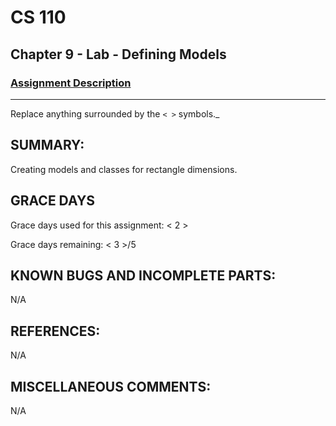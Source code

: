 # CS 110
## Chapter 9 - Lab - Defining Models

### [Assignment Description](https://docs.google.com/document/d/15DfkIaMl1zTHGfpNH6NFQGl9UYp_GamYK79O8CZCddc/edit?usp=sharing)

***
Replace anything surrounded by the `< >` symbols._

## SUMMARY:
Creating models and classes for rectangle dimensions.

## GRACE DAYS
Grace days used for this assignment: < 2 >

Grace days remaining: < 3 >/5

## KNOWN BUGS AND INCOMPLETE PARTS:
N/A

## REFERENCES:
N/A

## MISCELLANEOUS COMMENTS:
N/A
